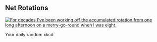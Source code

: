 ## Net Rotations
[![For decades I've been working off the accumulated rotation from one long afternoon on a merry-go-round when I was eight.](https://imgs.xkcd.com/comics/net_rotations.png)](https://xkcd.com/2882/ "For decades I've been working off the accumulated rotation from one long afternoon on a merry-go-round when I was eight.")

Your daily random xkcd

